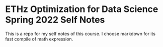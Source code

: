 # ETHz Optimization for Data Science Spring 2022 Self Notes
This is a repo for my self notes of this course. I choose markdown for its fast compile of math expression.




<!-- ## How to read it
All math expression are inline, and start and end with ` `` `, e.g. ` ``\LaTeX`` ` shows as $\LaTeX$. 

The reason is that I use MWeb on Mac/iOS as Markdown Editor, and the default setting of ` $\LaTex$ ` show some bugs with absolute function `\mid`, `\|` or  `|`. I use this app (which is free) because it is convenient to export html and to pdf.

You can also read the Markdown in VScode. However, this is not the default for `Markdown-All-in-One` extension in VScode. You can use another extension, `Markdown+Math` and change delimiter to `Julia` by setting `"mdmath.delimiters": "julia",`. -->




